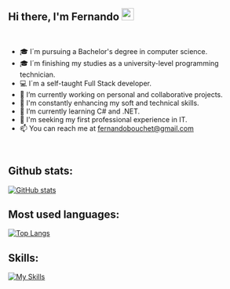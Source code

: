 ## Hi there, I'm Fernando <img src="https://media.giphy.com/media/hvRJCLFzcasrR4ia7z/giphy.gif" width="25px">

<br/>

- 🎓 I´m pursuing a Bachelor's degree in computer science.
- 🎓 I´m finishing my studies as a university-level programming technician.
- 💻 I´m a self-taught Full Stack developer.
- 🔭 I’m currently working on personal and collaborative projects.
- 💯 I'm constantly enhancing my soft and technical skills.
- 🌱 I’m currently learning C# and .NET.
- 🤔 I'm seeking my first professional experience in IT.
- 📫 You can reach me at [fernandobouchet@gmail.com](mailto:fernandobouchet@gmail.com)
<br/>

## Github stats:
[![GitHub stats](https://github-readme-stats-fernandobouchet.vercel.app/api?username=fernandobouchet&show_icons=true&count_private=true&include_all_commits=true&hide_title=true&theme=transparent&hide_border=true)](https://github.com/fernandobouchet)

## Most used languages:
[![Top Langs](https://github-readme-stats-fernandobouchet.vercel.app/api/top-langs/?username=fernandobouchet&layout=compact&exclude_repo=whyred-priv,Whyred-4.19&langs_count=14&hide_title=true&theme=transparent&hide_border=true)](https://github.com/fernandobouchet/github-readme-stats)

## Skills:

[![My Skills](https://skills.thijs.gg/icons?i=linux,windows,git,github,html,css,js,ts,react,nextjs,nodejs,express,mongo,mysql,postgres)](https://skills.thijs.gg)







<!--
**fernandobouchet/fernandobouchet** is a ✨ _special_ ✨ repository because its `README.md` (this file) appears on your GitHub profile.

Here are some ideas to get you started:

- 🔭 I’m currently working on ...
- 🌱 I’m currently learning ...
- 👯 I’m looking to collaborate on ...
- 🤔 I’m looking for help with ...
- 💬 Ask me about ...
- 📫 How to reach me: ...
- 😄 Pronouns: ...
- ⚡ Fun fact: ...
-->
